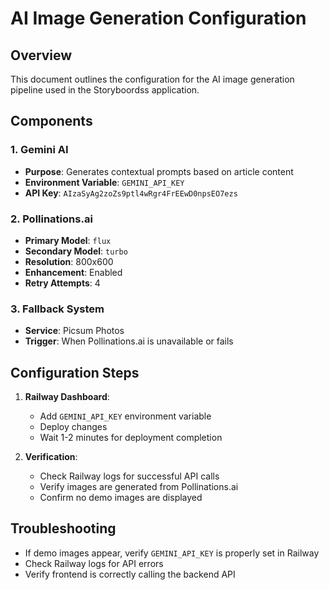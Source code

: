 # AI Image Generation Configuration

## Overview
This document outlines the configuration for the AI image generation pipeline used in the Storyboordss application.

## Components

### 1. Gemini AI
- **Purpose**: Generates contextual prompts based on article content
- **Environment Variable**: `GEMINI_API_KEY`
- **API Key**: `AIzaSyAg2zoZs9ptl4wRgr4FrEEwD0npsEO7ezs`

### 2. Pollinations.ai
- **Primary Model**: `flux`
- **Secondary Model**: `turbo`
- **Resolution**: 800x600
- **Enhancement**: Enabled
- **Retry Attempts**: 4

### 3. Fallback System
- **Service**: Picsum Photos
- **Trigger**: When Pollinations.ai is unavailable or fails

## Configuration Steps

1. **Railway Dashboard**:
   - Add `GEMINI_API_KEY` environment variable
   - Deploy changes
   - Wait 1-2 minutes for deployment completion

2. **Verification**:
   - Check Railway logs for successful API calls
   - Verify images are generated from Pollinations.ai
   - Confirm no demo images are displayed

## Troubleshooting

- If demo images appear, verify `GEMINI_API_KEY` is properly set in Railway
- Check Railway logs for API errors
- Verify frontend is correctly calling the backend API